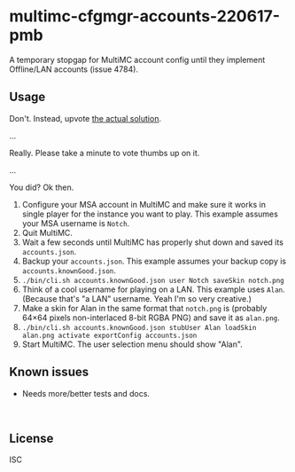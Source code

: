﻿
<!--#echo json="package.json" key="name" underline="=" -->
multimc-cfgmgr-accounts-220617-pmb
==================================
<!--/#echo -->

<!--#echo json="package.json" key="description" -->
A temporary stopgap for MultiMC account config until they implement
Offline/LAN accounts (issue 4784).
<!--/#echo -->



Usage
-----

Don't. Instead, upvote
[the actual solution](https://github.com/MultiMC/Launcher/issues/4784).

…

Really. Please take a minute to vote thumbs up on it.

…

You did? Ok then.

1.  Configure your MSA account in MultiMC and make sure it works
    in single player for the instance you want to play.
    This example assumes your MSA username is `Notch`.
1.  Quit MultiMC.
1.  Wait a few seconds until MultiMC has properly shut down and saved
    its `accounts.json`.
1.  Backup your `accounts.json`.
    This example assumes your backup copy is `accounts.knownGood.json`.
1.  `./bin/cli.sh accounts.knownGood.json user Notch saveSkin notch.png`
1.  Think of a cool username for playing on a LAN.
    This example uses `Alan`.
    (Because that's "a LAN" username. Yeah I'm so very creative.)
1.  Make a skin for Alan in the same format that `notch.png` is
    (probably 64×64 pixels non-interlaced 8-bit RGBA PNG)
    and save it as `alan.png`.
1.  `./bin/cli.sh accounts.knownGood.json
    stubUser Alan
    loadSkin alan.png
    activate
    exportConfig accounts.json`
1.  Start MultiMC. The user selection menu should show "Alan".


<!--#toc stop="scan" -->



Known issues
------------

* Needs more/better tests and docs.




&nbsp;


License
-------
<!--#echo json="package.json" key=".license" -->
ISC
<!--/#echo -->

